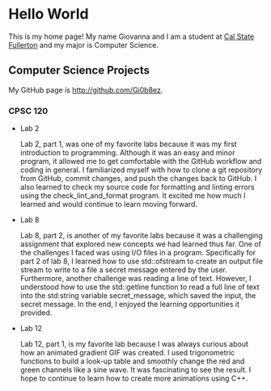 # Hello World

This is my home page! My name Giovanna and I am a student at [Cal State Fullerton](http://www.fullerton.edu/) and my major is Computer Science.

## Computer Science Projects

My GitHub page is http://github.com/Gi0b8ez.

### CPSC 120

* Lab 2

    Lab 2, part 1, was one of my favorite labs because it was my first introduction to programming. Although it was an easy and minor program, it allowed me to get comfortable with the GitHub workflow and coding in general. I familiarized myself with how to clone a git repository from GitHub, commit changes, and push the changes back to GitHub. I also learned to check my source code for formatting and linting errors using the check_lint_and_format program. It excited me how much I learned and would continue to learn moving forward.

* Lab 8

    Lab 8, part 2, is another of my favorite labs because it was a challenging assignment that explored new concepts we had learned thus far. One of the challenges I faced was using I/O files in a program. Specifically for part 2 of lab 8, I learned how to use std::ofstream to create an output file stream to write to a file a secret message entered by the user. Furthermore, another challenge was reading a line of text. However, I understood how to use the std::getline function to read a full line of text into the std:string variable secret_message, which saved the input, the secret message. In the end, I enjoyed the learning opportunities it provided. 

* Lab 12 

    Lab 12, part 1, is my favorite lab because I was always curious about how an animated gradient GIF was created. I used trigonometric functions to build a look-up table and smoothly change the red and green channels like a sine wave. It was fascinating to see the result. I hope to continue to learn how to create more animations using C++.
